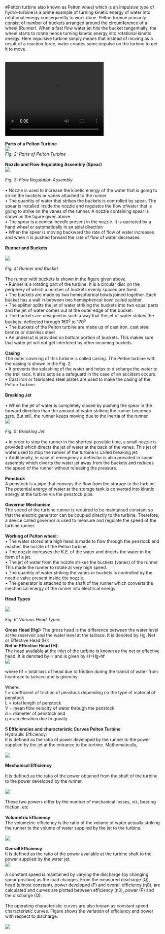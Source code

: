 #Pelton turbine also known as Pelton wheel which is an impulsive type of hydro-turbine is a prime example of turning kinetic energy of water into rotational energy consequently to work done. Pelton turbine primarily consist of number of buckets arranged around the circumference of a wheel (Runner).  When a fast flow water jet hits the bucket tangentially, the wheel starts to rotate hence turning kinetic energy into rotational kinetic energy. Here impulsive turbine simply means that instead of moving as a result of a reaction force, water creates some impulse on the turbine to get it to move.<br><br>          
<video width="320" height="240" controls>
<source src="images/vid1.mp4" type="video/mp4">
Your browser does not support the video tag.
</video> <br><br>
<b>Parts of a Pelton Turbine</b><br>
<img src="images/fig2.png"><br>
<i>Fig. 2: Parts of Pelton Turbine</i><br><br>
<b>Nozzle and Flow Regulating Assembly (Spear)</b><br>
<img src="images/fig3.png"><br><br>
<i>Fig. 3: Flow Regulation Assembly</i><br><br>
•	Nozzle is used to increase the kinetic energy of the water that is going to strike the buckets or vanes attached to the runner<br>
•	The quantity of water that strikes the buckets is controlled by spear. The spear is installed inside the nozzle and regulates the flow ofwater that is going to strike on the vanes of the runner. A nozzle containing spear is shown in the figure given above<br>
•	The spear is a conical needle present in the nozzle. It is operated by a hand wheel or automatically in an axial direction<br>
•	When the spear is moving backward the rate of flow of water increases and when it is pushed forward the rate of flow of water decreases.<br><br>
<b>Runner and Buckets</b><br><br>
<img src="images/fig4.png"><br><br>
<i>Fig. 4: Runner and Bucket</i><br><br>
The runner with buckets is shown in the figure given above.<br>
•	Runner is a rotating part of the turbine. It is a circular disc on the periphery of which a number of buckets evenly spaced are fixed.<br>
•	The buckets are made by two hemispherical bowls joined together. Each bucket has a wall in between two hemispherical bowl called splitter.<br>
•	The splitter splits the jet of water striking the buckets into two equal parts and the jet of water comes out at the outer edge of the bucket.<br>
•	The buckets are designed in such a way that the jet of water strikes the buckets, deflected through 160<sup>o</sup> to 170<sup>o</sup><br>
•	The buckets of the Pelton turbine are made up of cast iron, cast steel bronze or stainless steel<br>
•	An undercut is provided on bottom portion of buckets. This makes sure that water jet will not get interfered by other incoming buckets.<br><br>
<b>Casing</b><br>
The outer covering of this turbine is called casing. The Pelton turbine with the casing is shown in the Fig. 2.<br>
•	It prevents the splashing of the water and helps to discharge the water to the trail race. It also acts as a safeguard in the case of an accident occurs.<br>
•	Cast iron or fabricated steel plates are used to make the casing of the Pelton Turbine.<br><br>
<b>Breaking Jet</b><br><br>
•	When the jet of water is completely closed by pushing the spear in the forward direction than the amount of water striking the runner becomes zero. But still, the runner keeps moving due to the inertia of the runner<br>
<img src="images/fig5.png"><br><br>
 <i>Fig. 5: Breaking Jet</i><br><br>
•	In order to stop the runner in the shortest possible time, a small nozzle is provided which directs the jet of water at the back of the vanes. This jet of water used to stop the runner of the turbine is called breaking jet.<br>
•	Additionally, in case of emergency a deflector is also provided in spear assembly which diverts the water jet away from the buckets and reduces the speed of the runner without releasing the pressure.<br><br>
<b>Penstock</b><br>
A penstock is a pipe that conveys the flow from the storage to the turbine. The potential energy of water at the storage tank is converted into kinetic energy at the turbine via the penstock pipe.<br><br>
<b>Governor Mechanism</b><br>
The speed of the turbine runner is required to be maintained constant so that the electric generator can be coupled directly to the turbine. Therefore, a device called governor is used to measure and regulate the speed of the turbine runner.<br><br>
<b>Working of Pelton wheel:</b><br>
•	The water stored at a high head is made to flow through the penstock and reaches the nozzle of the Pelton turbine.<br>
•	The nozzle increases the K.E. of the water and directs the water in the form of a jet.<br>
•	The jet of water from the nozzle strikes the buckets (vanes) of the runner. This made the runner to rotate at very high speed.<br>
•	The quantity of water striking the vanes or buckets is controlled by the needle valve present inside the nozzle.<br>
•	The generator is attached to the shaft of the runner which converts the mechanical energy of the runner into electrical energy.<br><br>
<b>Head Types</b><br><br>
<img src="images/fig6.png"><br><br>
 <i>Fig. 6: Various Head Types</i><br><br>
<b>Gross Head (Hg):</b>
The gross head is the difference between the water level at the reservoir and the water level at the tailrace. It is denoted by Hg.
Net or Effective Head (H):<br>
<b>Net or Effective Head (H):</b><br>
The head available at the inlet of the turbine is known as the net or effective head. It is denoted by H and is given by H=Hg-hf    
<img src="images/hf_formula.png"><br><br>
where hf = total loss of head due to friction during the transit of water from headrace to tailrace and is given by:<br><br>
Where,<br>
f = coefficient of friction of penstock depending on the type of material of penstock<br>
L = total length of penstock<br>
V = mean flow velocity of water through the penstock<br>
d = diameter of penstock and<br>
g = acceleration due to gravity<br><br>
<b>5 Efficiencies and characteristic Curves Pelton Turbine</b><br>
Hydraulic Efficiency:<br>
It is defined as the ratio of power developed by the runner to the power supplied by the jet at the entrance to the turbine. Mathematically,<br><br>
<img src="images/imageb.PNG"><br><br>
<b>Mechanical Efficiency</b><br><br>
It is defined as the ratio of the power obtained from the shaft of the turbine to the power developed by the runner.<br><br>
<img src="images/formula3.png"><br><br>
These two powers differ by the number of mechanical losses, viz, bearing friction, etc<br><br>
<b>Volumetric Efficiency</b><br>
The volumetric efficiency is the ratio of the volume of water actually striking the runner to the volume of water supplied by the jet to the turbine.<br><br>
<img src="images/formula4.png"><br><br>
<b>Overall Efficiency</b><br>
It is defined as the ratio of the power available at the turbine shaft to the power supplied by the water jet.<br>
<img src="images/image7.png"><br><br>
A constant speed is maintained by varying the discharge (by changing spear position) as the load changes. From the measured discharge (Q), head (almost constant), power developed (P) and overall efficiency (ƞ0), are calculated and curves are plotted between efficiency (ƞ0), power (P) and the discharge (Q).<br><br>
The operating characteristic curves are also known as constant speed characteristic curves. Figure shows the variation of efficiency and power with respect to discharge.<br><br>
<img src="images/table1_fig.png">
